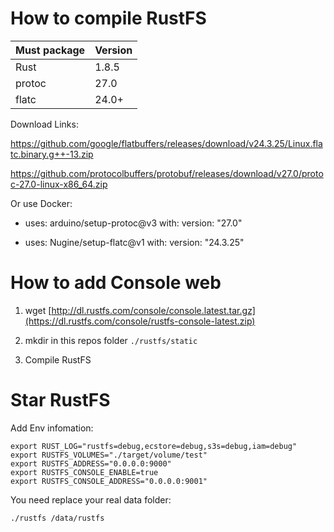 # How to compile RustFS

| Must package | Version |
|--------------|---------|
| Rust         | 1.8.5   |
| protoc       | 27.0    |
| flatc        | 24.0+   |

Download Links:

https://github.com/google/flatbuffers/releases/download/v24.3.25/Linux.flatc.binary.g++-13.zip

https://github.com/protocolbuffers/protobuf/releases/download/v27.0/protoc-27.0-linux-x86_64.zip

Or use Docker:

- uses: arduino/setup-protoc@v3
  with:
  version: "27.0"

- uses: Nugine/setup-flatc@v1
  with:
  version: "24.3.25"

# How to add Console web

1. wget [http://dl.rustfs.com/console/console.latest.tar.gz](https://dl.rustfs.com/console/rustfs-console-latest.zip)

2. mkdir in this repos folder `./rustfs/static`

3. Compile RustFS

# Star RustFS

Add Env infomation:

```
export RUST_LOG="rustfs=debug,ecstore=debug,s3s=debug,iam=debug"
export RUSTFS_VOLUMES="./target/volume/test"
export RUSTFS_ADDRESS="0.0.0.0:9000"
export RUSTFS_CONSOLE_ENABLE=true
export RUSTFS_CONSOLE_ADDRESS="0.0.0.0:9001"
```

You need replace your real data folder:

```
./rustfs /data/rustfs
```
